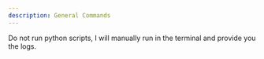 ```yaml
---
description: General Commands
---
```


Do not run python scripts, I will manually run in the terminal and provide you the logs.